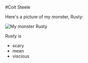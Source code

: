 #Colt Steele

Here's a picture of my monster, Rusty:

![My monster Rusty](http://i.imgur.com/WA7Z6vG.jpg)

Rusty is

* scary
* mean
* viscious